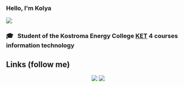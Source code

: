 ### Hello, I'm Kolya <p align="left"><img src="https://cdn-icons-png.flaticon.com/64/6805/6805125.png"> </p>

###  🎓 &nbsp;  Student of the Kostroma Energy College [KET](http://spo-ket.ru/) 4 courses information technology

## Links (follow me)

<p align="center">
<a href="https://www.instagram.com/sadyrinnk/"><img src="https://cdn-icons-png.flaticon.com/64/2111/2111463.png"></a>
<a href="https://vk.com/id267978289"><img src="https://cdn-icons-png.flaticon.com/64/2111/2111629.png"></a>
 </p>


